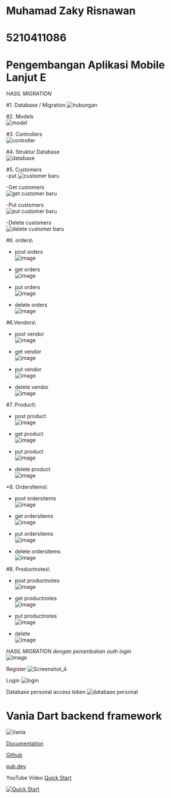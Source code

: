 # Muhamad Zaky Risnawan
# 5210411086
# Pengembangan Aplikasi Mobile Lanjut E

*HASIL MIGRATION*

#1. Database / Migration 
![hubungan](https://github.com/user-attachments/assets/70cd919a-48a5-4c7e-8880-88152f2d8b93) 

#2. Models \
![model](https://github.com/user-attachments/assets/078dfd8c-0015-4109-89d1-27ea25a7dc9a)

#3. Controllers\
![controller](https://github.com/user-attachments/assets/ae408dd2-44c9-463d-8861-c3ffdfaf7be2)

#4. Struktur Database\
![database](https://github.com/user-attachments/assets/52d8f4ed-af90-4846-bafd-847de03cce23)

#5. Customers\
-put
![customer baru](https://github.com/user-attachments/assets/fc45c2f4-c140-49dc-8f22-485041f1b8b7)

-Get customers\
![get customer baru](https://github.com/user-attachments/assets/dd863485-7a5b-4b88-8919-1742752bf798)

-Put customers\
![put customer baru](https://github.com/user-attachments/assets/9ead15fb-4544-44c0-85ae-056116a185d1)

-Delete customers\
![delete customer baru](https://github.com/user-attachments/assets/286f7c16-46b5-4330-9698-190ec9129fea)

#6. orders\
- post orders\
![image](https://github.com/user-attachments/assets/b42d8fa5-d55d-455a-8946-ab9245fe3723)

- get orders\
![image](https://github.com/user-attachments/assets/85910eec-2c44-4b36-b810-231d082cd202)

- put orders\
![image](https://github.com/user-attachments/assets/653ade5c-d016-4e6c-a978-119d6212343a)

- delete orders\
![image](https://github.com/user-attachments/assets/ee406c89-8f28-43bb-897b-c0cf37fcdfba)

#6.Vendors\
- post vendor\
![image](https://github.com/user-attachments/assets/5bfd1ba0-a54c-4492-9176-05346db22e2c)

- get vendor\
![image](https://github.com/user-attachments/assets/923cb35d-f9c8-4ed6-a587-5873ac5e949f)


- put vendor\
![image](https://github.com/user-attachments/assets/d73d6a7a-a9f9-4db1-8cfc-b0f270049f4d)

- delete vendor\
![image](https://github.com/user-attachments/assets/d890ddec-9278-4b55-9b75-b5013b3859a6)

#7. Product\
- post product\
![image](https://github.com/user-attachments/assets/6c401d33-c71e-42f1-9b6e-ab81d8842617)

- get product\
![image](https://github.com/user-attachments/assets/57303694-5459-41d2-8b87-c999cb9a8beb)

- put product\
![image](https://github.com/user-attachments/assets/8d12da73-89fc-44fc-aee9-7d0ca0a8fc02)

- delete product\
![image](https://github.com/user-attachments/assets/d26354c5-adf4-42bd-b836-a485cc6ccbef)

*8. OrdersItems\
- post ordersitems\
![image](https://github.com/user-attachments/assets/c9bf5a82-b6a1-4e1b-bdc0-3c6ba508d75a)
- get ordersitems\
![image](https://github.com/user-attachments/assets/d387c1a1-19d9-407f-9d21-66da4e9b4143)

- put ordersitems\
![image](https://github.com/user-attachments/assets/0fabf024-60d7-4c20-bd11-3acd57c09c9f)

- delete ordersitems\
![image](https://github.com/user-attachments/assets/04fd9374-47d7-45a9-a74b-6292d1b33980)

#8. Productnotes\
- post productnotes\
![image](https://github.com/user-attachments/assets/faf9eb6b-f74d-4049-bea6-b9fe7bbd9bc0)

- get productnotes\
![image](https://github.com/user-attachments/assets/da3e2d7b-62dc-42a7-a340-740ddb46c133)

- put productnotes\
![image](https://github.com/user-attachments/assets/adea545e-3dc9-40db-b0ec-35a108e1a9a6)

- delete\
![image](https://github.com/user-attachments/assets/7b9edd0a-8137-4e75-b356-861d63463fb1)

*HASIL MIGRATION dengan penambahan auth login*\
![image](https://github.com/user-attachments/assets/6c860c54-ef88-4bd8-a765-0f0aedc66388)

Register
![Screenshot_4](https://github.com/user-attachments/assets/e2168c1c-9d11-487e-b42a-441fc1b62e2e)

Login
![login](https://github.com/user-attachments/assets/639e2954-4cad-4b23-956d-7ad3399f52cc)

Database personal access token
![database personal](https://github.com/user-attachments/assets/7ea11b63-52b1-4bf4-8fd0-9f40e12922eb)


# Vania Dart backend framework

![Vania](https://vdart.dev/img/logo.png)

[Documentation](https://vdart.dev)

[Github](https://github.com/vania-dart/framework)

[pub.dev](https://pub.dev/packages/vania)

YouTube Video [Quick Start](https://www.youtube.com/watch?v=k8ol0F4bDKs)

[![Quick Start](http://img.youtube.com/vi/k8ol0F4bDKs/0.jpg)](https://www.youtube.com/watch?v=k8ol0F4bDKs "Quick Start")

